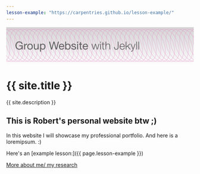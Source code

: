 ```yaml
---
lesson-example: "https://carpentries.github.io/lesson-example/"
---
```


![Group website banner](./image/site_banner.png)

# {{ site.title }}

{{ site.description }}

## This is Robert's personal website btw ;)

In this website I will showcase my professional portfolio.
And here is a loremipsum. :)

Here's an [example lesson:]({{ page.lesson-example }})

[More about me/ my research](about.md)
